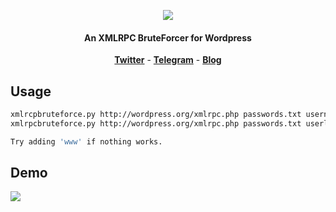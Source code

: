 <p align="center"><img src="https://i.imgur.com/K1C74ti.png"></p>

<h4 align="center">An XMLRPC BruteForcer for Wordpress</h4>

<p align="center">
  <a href="https://twitter.com/kavishgour"><b>Twitter</b></a>
  <span> - </span>
  <a href="https://t.me/kavishgr"><b>Telegram</b></a>
  <span> - </span>
  <a href="https://kavishgr.github.io"><b>Blog</b></a>
</p>


## Usage

```bash
xmlrcpbruteforce.py http://wordpress.org/xmlrpc.php passwords.txt username
xmlrpcbruteforce.py http://wordpress.org/xmlrpc.php passwords.txt userlist.txt

Try adding 'www' if nothing works.
```

## Demo
<img src="https://i.imgur.com/xgaojFM.png">

